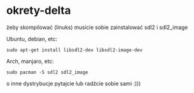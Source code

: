 # okrety-delta
 żeby skompilować (linuks) musicie sobie zainstalować sdl2 i sdl2_image
 
 Ubuntu, debian, etc:
 
 ```sudo apt-get install libsdl2-dev libsdl2-image-dev```

 Arch, manjaro, etc:

 ```sudo pacman -S sdl2 sdl2_image```

 o inne dystrybucje pytajcie lub radźcie sobie sami :)))
